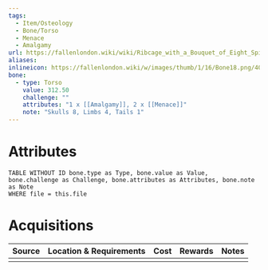 ```yaml
---
tags:
  - Item/Osteology
  - Bone/Torso
  - Menace
  - Amalgamy
url: https://fallenlondon.wiki/wiki/Ribcage_with_a_Bouquet_of_Eight_Spines
aliases:
inlineicon: https://fallenlondon.wiki/w/images/thumb/1/16/Bone18.png/40px-Bone18.png
bone:
  - type: Torso
    value: 312.50
    challenge: ""
    attributes: "1 x [[Amalgamy]], 2 x [[Menace]]"
    note: "Skulls 8, Limbs 4, Tails 1"
---
```



# Attributes 

```dataview
TABLE WITHOUT ID bone.type as Type, bone.value as Value, bone.challenge as Challenge, bone.attributes as Attributes, bone.note as Note
WHERE file = this.file 
```


# Acquisitions

| Source | Location & Requirements | Cost | Rewards | Notes |
| ------ | ----------------------- | ---- | ------- | ----- |
|        |                         |      |         |       |



